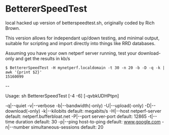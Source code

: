 # BettererSpeedTest

local hacked up version of betterspeedtest.sh, originally coded by Rich Brown.

This version allows for independant up/down testing, and minimal output,
suitable for scripting and import directly into things like RRD databases.

Assuming you have your own netperf server running, test your download-only and get the results in kb/s

    $ BettererSpeedTest -H mynetperf.localdomain -t 30 -n 20 -b -D -q -k | awk '{print $2}'
    15160099


--

Usage: sh BettererSpeedTest [-4 -6] [-qvbkUDHPtpn]

-q|--quiet
-v|--verbose
-b|--bandwidth(-only)
-U|--upload(-only)
-D|--download(-only)
-k|--kilobits                        default: megabits/s
-H|--host netperf-server             default: netperf.bufferbloat.net
-P|--port server-port                default: 12865
-t|--time duration                   default: 30
-p|--ping host-to-ping               default: www.google.com
-n|--number  simultaneous-sessions   default: 20
